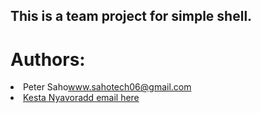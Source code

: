 <h2>This is a team project for simple shell.</h2>

<h1>Authors:</h1>

<li>Peter Saho<a href="www.sahotech06@gmail.com"</a>www.sahotech06@gmail.com</li>
<li>Kesta Nyavor<a href="add youe email address here"</a>add email here</li>

</ul>
